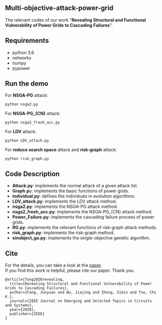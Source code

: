 ## Multi-objective-attack-power-grid
The relevant codes of our work "**Revealing Structural and Functional Vulnerability of Power Grids to Cascading Failures**".

## Requirements

- python 3.6
- networkx
- numpy
- pypower

## Run the demo

For **NSGA-PG** attack:

```
python nsga2.py
```

For **NSGA-PG_{CN}** attack:

```
python nsga2_fresh_acc.py
```

For **LDV** attack:

```
python LDV_attack.py
```

For **reduce search space** attack and **risk-graph** attack:

```
python risk_graph.py
```

## Code Description

- **Attack.py**: implements the normal attack of a given attack list.
- **Graph.p**y: implements the basic functions of power grids.
- **individual.py**: defines the individuals in evolution algorithms.
- **LDV_attack.py**: implements the LDV attack method.
- **nsga2.py**:  implements the NSGA-PG attack method.
- **nsga2_fresh_acc.py**: implements the NSGA-PG_{CN} attack method.
- **Power_Failure.py**:  implements the cascading failure process of power grids.
- **RG.py**: implements the relevant functions of risk-graph attack methods.
- **risk_graph.py**: implements the risk-graph method.
- **sinobject_ga.py**:  implements the single-objective genetic algorithm.


## Cite
For the details, you can take a look at the [paper](https://ieeexplore.ieee.org/abstract/document/9235529).  
If you find this work is helpful, please cite our paper. Thank you.

```
@article{fang2020revealing,
  title={Revealing Structural and Functional Vulnerability of Power Grids to Cascading Failures},
  author={Fang, Junyuan and Wu, Jiajing and Zheng, Zibin and Tse, Chi K.},
  journal={IEEE Journal on Emerging and Selected Topics in Circuits and Systems},
  year={2020},
  publisher={IEEE}
}
```
